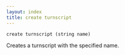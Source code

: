 ```yaml
---
layout: index
title: create turnscript
---
```


    create turnscript (string name)

Creates a turnscript with the specified name.

